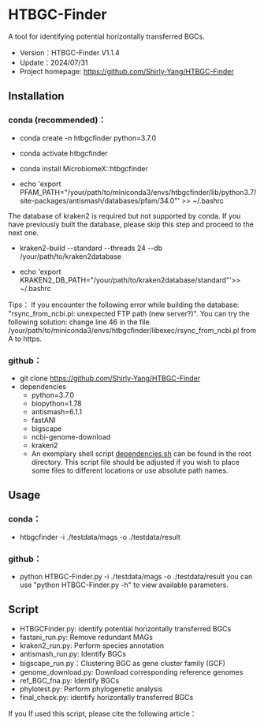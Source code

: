 # HTBGC-Finder
A tool for identifying potential horizontally transferred BGCs.
- Version：HTBGC-Finder V1.1.4
- Update：2024/07/31
- Project homepage: https://github.com/Shirly-Yang/HTBGC-Finder

## Installation

### conda (recommended)：

- conda create -n htbgcfinder python=3.7.0
  
- conda activate htbgcfinder

- conda install MicrobiomeX::htbgcfinder

- echo 'export PFAM_PATH="/your/path/to/miniconda3/envs/htbgcfinder/lib/python3.7/site-packages/antismash/databases/pfam/34.0"' >> ~/.bashrc

The database of kraken2 is required but not supported by conda. If you have previously built the database, please skip this step and proceed to the next one.
- kraken2-build --standard --threads 24 --db /your/path/to/kraken2database

 
- echo 'export KRAKEN2_DB_PATH="/your/path/to/kraken2database/standard"'>> ~/.bashrc
  
Tips：
If you encounter the following error while building the database: "rsync_from_ncbi.pl: unexpected FTP path (new server?)". You can try the following solution: change line 46 in the file /your/path/to/miniconda3/envs/htbgcfinder/libexec/rsync_from_ncbi.pl from A to https.


### github：
- git clone https://github.com/Shirly-Yang/HTBGC-Finder
- dependencies
    - python=3.7.0
    - biopython=1.78
    - antismash=6.1.1
    - fastANI 
    - bigscape
    - ncbi-genome-download
    - kraken2
  - An exemplary shell script [dependencies.sh](https://github.com/Shirly-Yang/HTBGC-Finder/blob/master/dependency.sh) can be found in the root directory.
  This script file should be adjusted if you wish to place some files to different locations or use absolute path names.

## Usage

### conda：
- htbgcfinder -i ./testdata/mags -o ./testdata/result

### github：
- python HTBGC-Finder.py -i ./testdata/mags -o ./testdata/result
you can use "python HTBGC-Finder.py -h" to view available parameters.

## Script
-  HTBGCFinder.py: identify potential horizontally transferred BGCs
-  fastani_run.py: Remove redundant MAGs
-  kraken2_run.py: Perform species annotation
-  antismash_run.py: Identify BGCs
-  bigscape_run.py：Clustering BGC as gene cluster family (GCF)
-  genome_download.py: Download corresponding reference genomes
-  ref_BGC_fna.py: Identify BGCs
-  phylotest.py: Perform phylogenetic analysis
-  final_check.py: identify horizontally transferred BGCs


If you If used this script, please cite the following article：


